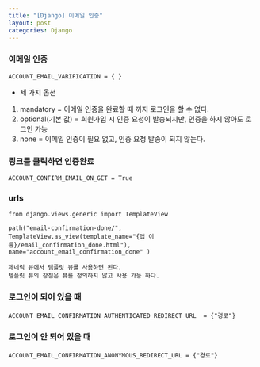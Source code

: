 ```yaml
---
title: "[Django] 이메일 인증"
layout: post
categories: Django
---
```


### 이메일 인증
```terminal 
ACCOUNT_EMAIL_VARIFICATION = { }
```
- 세 가지 옵션
1. mandatory = 이메일 인증을 완료할 때 까지 로그인을 할 수 없다.
2. optional(기본 값) = 회원가입 시 인증 요청이 발송되지만, 인증을 하지 않아도 로그인 가능
3. none = 이메일 인증이 필요 없고, 인증 요청 발송이 되지 않는다.


### 링크를 클릭하면 인증완료   
```terminal 
ACCOUNT_CONFIRM_EMAIL_ON_GET = True
```

### urls
```terminal
from django.views.generic import TemplateView

path("email-confirmation-done/",
TemplateView.as_view(template_name="{앱 이름}/email_confirmation_done.html"),
name="account_email_confirmation_done" )
```
`제네릭 뷰에서 템플릿 뷰를 사용하면 된다.` <br/>
`템플릿 뷰의 장점은 뷰를 정의하지 않고 사용 가능 하다.`


### 로그인이 되어 있을 때
```terminal
ACCOUNT_EMAIL_CONFIRMATION_AUTHENTICATED_REDIRECT_URL  = {"경로"}
```

### 로그인이 안 되어 있을 때
```terminal
ACCOUNT_EMAIL_CONFIRMATION_ANONYMOUS_REDIRECT_URL = {"경로"}
```